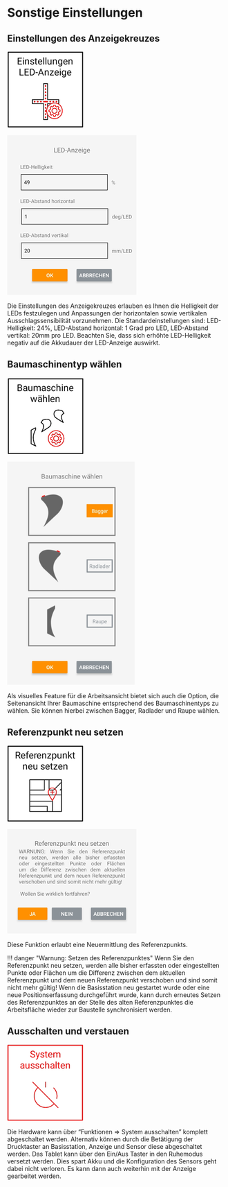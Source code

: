 # Sonstige Einstellungen 

## Einstellungen des Anzeigekreuzes
![Anzeige Einstellungen Button](indicator_settings.png)

![Anzeige Einstellungen Screen](indicator_settings_screen.png)

Die Einstellungen des Anzeigekreuzes erlauben es Ihnen die Helligkeit der LEDs festzulegen und Anpassungen der horizontalen sowie vertikalen Ausschlagssensibilität vorzunehmen. Die Standardeinstellungen sind: LED-Helligkeit: 24%, LED-Abstand horizontal: 1 Grad pro LED, LED-Abstand vertikal: 20mm pro LED. Beachten Sie, dass sich erhöhte LED-Helligkeit negativ auf die Akkudauer der LED-Anzeige auswirkt. 

## Baumaschinentyp wählen
![Baumaschinentyp wählen Button](choose_machinetype.png)

![Baumaschinentyp wählen Screen](choose_machinetype_screen.png)

Als visuelles Feature für die Arbeitsansicht bietet sich auch die Option, die Seitenansicht Ihrer Baumaschine entsprechend des Baumaschinentyps zu wählen. Sie können hierbei zwischen Bagger, Radlader und Raupe wählen. 


## Referenzpunkt neu setzen
![Referenzpunkt setzen Button](setref_pt.png)

![Referenzpunkt setzen Screen](set_refpt_screen.png)

Diese Funktion erlaubt eine Neuermittlung des Referenzpunkts. 

!!! danger "Warnung: Setzen des Referenzpunktes"
    Wenn Sie den Referenzpunkt neu setzen, werden alle bisher erfassten oder eingestellten Punkte oder Flächen um die Differenz zwischen dem aktuellen Referenzpunkt und dem neuen Referenzpunkt verschoben und sind somit nicht mehr gültig! Wenn die Basisstation neu gestartet wurde oder eine neue Positionserfassung durchgeführt wurde, kann durch erneutes Setzen des Referenzpunktes an der Stelle des alten Referenzpunktes die Arbeitsfläche wieder zur Baustelle synchronisiert werden.

## Ausschalten und verstauen
![System abschalten](shut_down.png)

Die Hardware kann über “Funktionen => System ausschalten” komplett abgeschaltet werden. Alternativ können durch die Betätigung der Drucktaster an Basisstation, Anzeige und Sensor diese abgeschaltet werden. Das Tablet kann über den Ein/Aus Taster in den Ruhemodus versetzt werden. Dies spart Akku und die Konfiguration des Sensors geht dabei nicht verloren. Es kann dann auch weiterhin mit der Anzeige gearbeitet werden.


